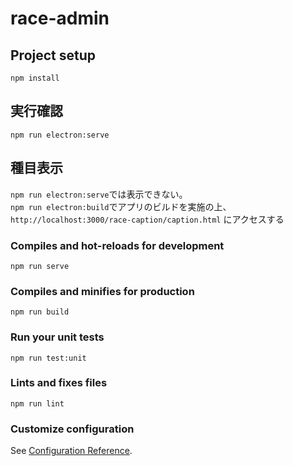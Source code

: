 # race-admin

## Project setup
```
npm install
```

## 実行確認
```
npm run electron:serve
```

## 種目表示
`npm run electron:serve`では表示できない。  
`npm run electron:build`でアプリのビルドを実施の上、`http://localhost:3000/race-caption/caption.html` にアクセスする


### Compiles and hot-reloads for development
```
npm run serve
```

### Compiles and minifies for production
```
npm run build
```

### Run your unit tests
```
npm run test:unit
```

### Lints and fixes files
```
npm run lint
```

### Customize configuration
See [Configuration Reference](https://cli.vuejs.org/config/).
